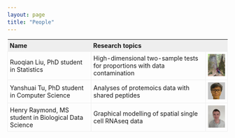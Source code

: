 ```yaml
---
layout: page
title: "People"
---
```


<style>
table{
  border-collapse: collapse;
  border-spacing: 0;
}

th{
  background-color: #eeeeee;
  padding: 5px;
}

td{
  border: 1px solid #eeeeee;
  padding: 5px;
}
</style>

| Name | Research topics | |
| :--- | :---- | :---- |
| Ruoqian Liu, PhD student in Statistics | High-dimensional two-sample tests for proportions with data contamination | <img width="100" src="../photos/ruoqian.jpg"> |
| Yanshuai Tu, PhD student in Computer Science | Analyses of protemoics data with shared peptides | <img width="100" src="../photos/yanshuai.jpg"> |
| Henry Raymond, MS student in Biological Data Science | Graphical modelling of spatial single cell RNAseq data | <img width="100" src="../photos/henry.jpg">
